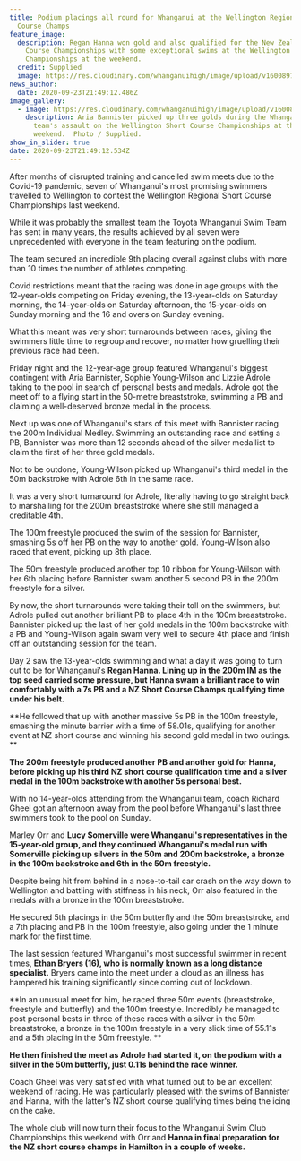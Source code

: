 ```yaml
---
title: Podium placings all round for Whanganui at the Wellington Regional Short
  Course Champs
feature_image:
  description: Regan Hanna won gold and also qualified for the New Zealand Short
    Course Championships with some exceptional swims at the Wellington
    Championships at the weekend.
  credit: Supplied
  image: https://res.cloudinary.com/whanganuihigh/image/upload/v1600897991/News/Regan_Hanna._WN_Reg_Short_course_champs._Chron_24.9.20.jpg
news_author:
  date: 2020-09-23T21:49:12.486Z
image_gallery:
  - image: https://res.cloudinary.com/whanganuihigh/image/upload/v1600897956/News/Aria_Bannister_enrol._WN_REg_SHort_course_champs._Chron_24.9.20.jpg
    description: Aria Bannister picked up three golds during the Whanganui Swim
      team's assault on the Wellington Short Course Championships at the
      weekend.  Photo / Supplied.
show_in_slider: true
date: 2020-09-23T21:49:12.534Z
---
```

After months of disrupted training and cancelled swim meets due to the Covid-19 pandemic, seven of Whanganui's most promising swimmers travelled to Wellington to contest the Wellington Regional Short Course Championships last weekend.

While it was probably the smallest team the Toyota Whanganui Swim Team has sent in many years, the results achieved by all seven were unprecedented with everyone in the team featuring on the podium.

The team secured an incredible 9th placing overall against clubs with more than 10 times the number of athletes competing.

Covid restrictions meant that the racing was done in age groups with the 12-year-olds competing on Friday evening, the 13-year-olds on Saturday morning, the 14-year-olds on Saturday afternoon, the 15-year-olds on Sunday morning and the 16 and overs on Sunday evening.

What this meant was very short turnarounds between races, giving the swimmers little time to regroup and recover, no matter how gruelling their previous race had been.

Friday night and the 12-year-age group featured Whanganui's biggest contingent with Aria Bannister, Sophie Young-Wilson and Lizzie Adrole taking to the pool in search of personal bests and medals. Adrole got the meet off to a flying start in the 50-metre breaststroke, swimming a PB and claiming a well-deserved bronze medal in the process.

Next up was one of Whanganui's stars of this meet with Bannister racing the 200m Individual Medley. Swimming an outstanding race and setting a PB, Bannister was more than 12 seconds ahead of the silver medallist to claim the first of her three gold medals.

Not to be outdone, Young-Wilson picked up Whanganui's third medal in the 50m backstroke with Adrole 6th in the same race.

It was a very short turnaround for Adrole, literally having to go straight back to marshalling for the 200m breaststroke where she still managed a creditable 4th.

The 100m freestyle produced the swim of the session for Bannister, smashing 5s off her PB on the way to another gold. Young-Wilson also raced that event, picking up 8th place.

The 50m freestyle produced another top 10 ribbon for Young-Wilson with her 6th placing before Bannister swam another 5 second PB in the 200m freestyle for a silver.

By now, the short turnarounds were taking their toll on the swimmers, but Adrole pulled out another brilliant PB to place 4th in the 100m breaststroke. Bannister picked up the last of her gold medals in the 100m backstroke with a PB and Young-Wilson again swam very well to secure 4th place and finish off an outstanding session for the team.

Day 2 saw the 13-year-olds swimming and what a day it was going to turn out to be for Whanganui's **Regan Hanna. Lining up in the 200m IM as the top seed carried some pressure, but Hanna swam a brilliant race to win comfortably with a 7s PB and a NZ Short Course Champs qualifying time under his belt.**

**He followed that up with another massive 5s PB in the 100m freestyle, smashing the minute barrier with a time of 58.01s, qualifying for another event at NZ short course and winning his second gold medal in two outings.**

**The 200m freestyle produced another PB and another gold for Hanna, before picking up his third NZ short course qualification time and a silver medal in the 100m backstroke with another 5s personal best.**

With no 14-year-olds attending from the Whanganui team, coach Richard Gheel got an afternoon away from the pool before Whanganui's last three swimmers took to the pool on Sunday.

Marley Orr and **Lucy Somerville were Whanganui's representatives in the 15-year-old group, and they continued Whanganui's medal run with Somerville picking up silvers in the 50m and 200m backstroke, a bronze in the 100m backstroke and 6th in the 50m freestyle.**

Despite being hit from behind in a nose-to-tail car crash on the way down to Wellington and battling with stiffness in his neck, Orr also featured in the medals with a bronze in the 100m breaststroke.

He secured 5th placings in the 50m butterfly and the 50m breaststroke, and a 7th placing and PB in the 100m freestyle, also going under the 1 minute mark for the first time.

The last session featured Whanganui's most successful swimmer in recent times, **Ethan Bryers (16), who is normally known as a long distance specialist.** Bryers came into the meet under a cloud as an illness has hampered his training significantly since coming out of lockdown.

**In an unusual meet for him, he raced three 50m events (breaststroke, freestyle and butterfly) and the 100m freestyle. Incredibly he managed to post personal bests in three of these races with a silver in the 50m breaststroke, a bronze in the 100m freestyle in a very slick time of 55.11s and a 5th placing in the 50m freestyle.**

**He then finished the meet as Adrole had started it, on the podium with a silver in the 50m butterfly, just 0.11s behind the race winner.**

Coach Gheel was very satisfied with what turned out to be an excellent weekend of racing. He was particularly pleased with the swims of Bannister and Hanna, with the latter's NZ short course qualifying times being the icing on the cake.

The whole club will now turn their focus to the Whanganui Swim Club Championships this weekend with Orr and **Hanna in final preparation for the NZ short course champs in Hamilton in a couple of weeks.**